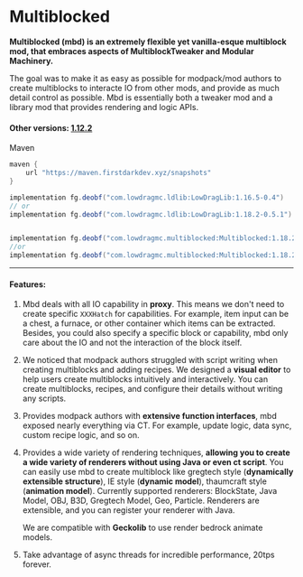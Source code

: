 # Multiblocked

**Multiblocked (mbd) is an extremely flexible yet vanilla-esque multiblock mod, that embraces aspects of MultiblockTweaker and Modular Machinery.**

The goal was to make it as easy as possible for modpack/mod authors to create multiblocks to interacte IO from other mods, and provide as much detail control as possible. Mbd is essentially both a tweaker mod and a library mod that provides rendering and logic APIs.

#### Other versions: [1.12.2](https://github.com/CleanroomMC/Multiblocked)

Maven

```gradle
maven {
    url "https://maven.firstdarkdev.xyz/snapshots"
}

implementation fg.deobf("com.lowdragmc.ldlib:LowDragLib:1.16.5-0.4")
// or
implementation fg.deobf("com.lowdragmc.ldlib:LowDragLib:1.18.2-0.5.1")


implementation fg.deobf("com.lowdragmc.multiblocked:Multiblocked:1.18.2-0.8.1")
//or
implementation fg.deobf("com.lowdragmc.multiblocked:Multiblocked:1.18.2-0.9")
```


------

#### Features:

1. Mbd deals with all IO capability in **proxy**. This means we don't need to create specific `XXXHatch` for capabilities. For example, item input can be a chest, a furnace, or other container  which items can be extracted. Besides, you could also specify a specific block or capability, mbd only care about the IO and not the interaction of the block itself.

2. We noticed that modpack authors struggled with script writing when creating multiblocks and adding recipes. We designed a **visual editor** to help users create multiblocks intuitively and interactively. You can create multiblocks, recipes, and configure their details without writing any scripts.

3. Provides modpack authors with **extensive function interfaces**, mbd exposed nearly everything via CT. For example, update logic, data sync, custom recipe logic, and so on.

4. Provides a wide variety of rendering techniques, **allowing you to create a wide variety of renderers without using Java or even ct script**. You can easily use mbd to create multiblock like gregtech style (**dynamically extensible structure**), IE style (**dynamic model**), thaumcraft style (**animation model**). Currently supported renderers: BlockState, Java Model, OBJ, B3D, Gregtech Model, Geo, Particle.  Renderers are extensible, and you can register your renderer with Java.

   We are compatible with **Geckolib** to use render bedrock animate models.

5. Take advantage of async threads for incredible performance, 20tps forever. 

